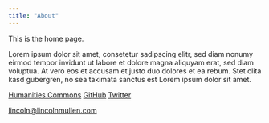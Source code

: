 ```yaml
---
title: "About"
---
```


This is the home page.

Lorem ipsum dolor sit amet, consetetur sadipscing elitr, sed diam nonumy eirmod
tempor invidunt ut labore et dolore magna aliquyam erat, sed diam voluptua. At
vero eos et accusam et justo duo dolores et ea rebum. Stet clita kasd gubergren,
no sea takimata sanctus est Lorem ipsum dolor sit amet.


  <a href="https://hcommons.org/members/lmullen/">Humanities Commons</a>
  <a href="https://github.com/lmullen/">GitHub</a>
  <a href="https://twitter.com/lincolnmullen">Twitter</a>
  <!-- <a href="https://scholar.google.com/citations?hl=en&user=qhhNmCQAAAAJ">Google Scholar</a> -->
  <a href="mailto:lincoln@lincolnmullen.com">lincoln@lincolnmullen.com</a>

